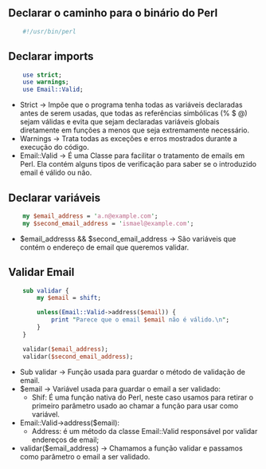 ## Declarar o caminho para o binário do Perl
```perl
	#!/usr/bin/perl
```



## Declarar imports
```perl 
	use strict;
	use warnings;
	use Email::Valid;
```
- Strict -> Impõe que o programa tenha todas as variáveis declaradas antes de serem usadas, que todas as referências simbólicas (% $ @) sejam válidas e evita que sejam declaradas variáveis globais diretamente em funções a menos que seja extremamente necessário.
- Warnings -> Trata todas as exceções e erros mostrados durante a execução do código.
- Email::Valid -> É uma Classe para facilitar o tratamento de emails em Perl. Ela contém alguns tipos de verificação para saber se o introduzido email é válido ou não.



## Declarar variáveis
```perl
	my $email_address = 'a.n@example.com';
	my $second_email_address = 'ismael@example.com';
``` 
- $email_addresss && $second_email_address -> São variáveis que contém o endereço de email que queremos validar.



## Validar Email
```perl
	sub validar {
		my $email = shift;

		unless(Email::Valid->address($email)) {
			print "Parece que o email $email não é válido.\n";
		}
	}

	validar($email_address);
	validar($second_email_address);
```
- Sub validar -> Função usada para guardar o método de validação de email.
- $email -> Variável usada para guardar o email a ser validado:
	- Shif: É uma função nativa do Perl, neste caso usamos para retirar o primeiro parâmetro usado ao chamar a função para usar como variável. 
- Email::Valid->address($email):
	- Address:  é um método da classe Email::Valid responsável por validar endereços de email;
- validar($email_address) -> Chamamos a função validar e passamos como parâmetro o email a ser validado. 
